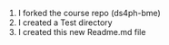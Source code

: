 1. I forked the course repo (ds4ph-bme)
2. I created a Test directory
3. I created this new Readme.md file
